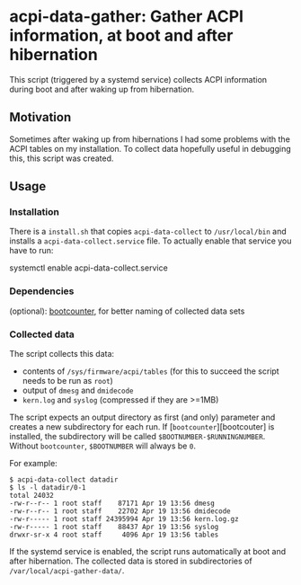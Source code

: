 # acpi-data-gather: Gather ACPI information, at boot and after hibernation

This script (triggered by a systemd service) collects ACPI information
during boot and after waking up from hibernation.

## Motivation

Sometimes after waking up from hibernations I had some problems with the ACPI tables
on my installation. To collect data hopefully useful in debugging this, this
script was created.

## Usage

### Installation

There is a `install.sh` that copies `acpi-data-collect` to `/usr/local/bin` and
installs a `acpi-data-collect.service` file. To actually enable that service you have
to run:

   systemctl enable acpi-data-collect.service

### Dependencies

(optional): [bootcounter][bootcounter], for better naming of collected data sets

### Collected data

The script collects this data:

- contents of `/sys/firmware/acpi/tables` (for this to succeed the script needs to be run as `root`)
- output of `dmesg` and `dmidecode`
- `kern.log` and `syslog` (compressed if they are >=1MB)

The script expects an output directory as first (and only) parameter and
creates a new subdirectory for each run. If [`bootcounter`][bootcouter] is installed,
the subdirectory will be called `$BOOTNUMBER-$RUNNINGNUMBER`. Without `bootcounter`,
`$BOOTNUMBER` will always be `0`.

For example:

    $ acpi-data-collect datadir
    $ ls -l datadir/0-1
    total 24032
    -rw-r--r-- 1 root staff    87171 Apr 19 13:56 dmesg
    -rw-r--r-- 1 root staff    22702 Apr 19 13:56 dmidecode
    -rw-r----- 1 root staff 24395994 Apr 19 13:56 kern.log.gz
    -rw-r----- 1 root staff    88437 Apr 19 13:56 syslog
    drwxr-sr-x 4 root staff     4096 Apr 19 13:56 tables

If the systemd service is enabled, the script runs automatically at boot and
after hibernation. The collected data is stored in subdirectories of
`/var/local/acpi-gather-data/`.


 [bootcounter]: https://github.com/sth/bootcounter
